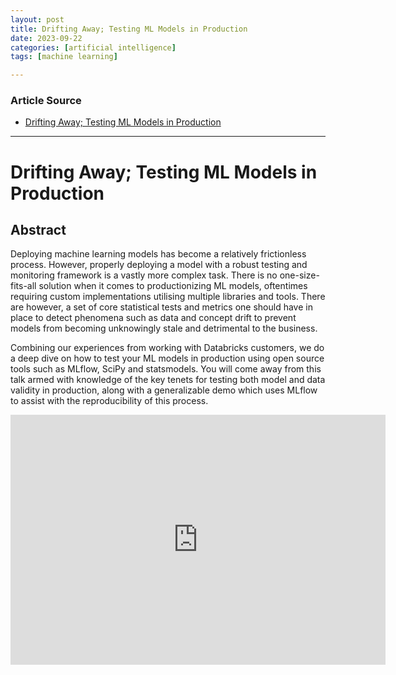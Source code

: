 ```yaml
---
layout: post
title: Drifting Away; Testing ML Models in Production
date: 2023-09-22
categories: [artificial intelligence]
tags: [machine learning]

---
```


### Article Source

* [Drifting Away; Testing ML Models in Production](https://www.youtube.com/watch?v=tGckE83S-4s)

---

# Drifting Away; Testing ML Models in Production

## Abstract

Deploying machine learning models has become a relatively frictionless process. However, properly deploying a model with a robust testing and monitoring framework is a vastly more complex task. There is no one-size-fits-all solution when it comes to productionizing ML models, oftentimes requiring custom implementations utilising multiple libraries and tools. There are however, a set of core statistical tests and metrics one should have in place to detect phenomena such as data and concept drift to prevent models from becoming unknowingly stale and detrimental to the business.

Combining our experiences from working with Databricks customers, we do a deep dive on how to test your ML models in production using open source tools such as MLflow, SciPy and statsmodels. You will come away from this talk armed with knowledge of the key tenets for testing both model and data validity in production, along with a generalizable demo which uses MLflow to assist with the reproducibility of this process.

<iframe width="600" height="400" src="https://www.youtube.com/embed/tGckE83S-4s?si=Ni3hc7Ka2pZxOW3c" title="YouTube video player" frameborder="0" allow="accelerometer; autoplay; clipboard-write; encrypted-media; gyroscope; picture-in-picture; web-share" allowfullscreen></iframe>